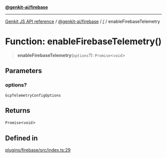 [**@genkit-ai/firebase**](../README.md)

***

[Genkit JS API reference](../../../README.md) / [@genkit-ai/firebase](../README.md) / [/](../README.md) / enableFirebaseTelemetry

# Function: enableFirebaseTelemetry()

> **enableFirebaseTelemetry**(`options`?): `Promise`\<`void`\>

## Parameters

### options?

`GcpTelemetryConfigOptions`

## Returns

`Promise`\<`void`\>

## Defined in

[plugins/firebase/src/index.ts:29](https://github.com/firebase/genkit/blob/286538acadb0c266800cfa4edc099546226d5af8/js/plugins/firebase/src/index.ts#L29)
